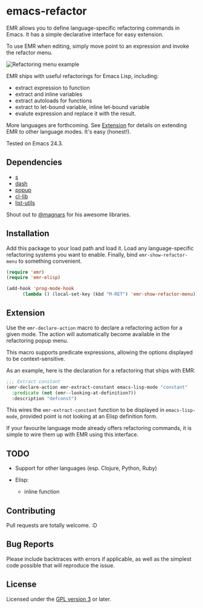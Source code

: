 # emacs-refactor
<!-- Travis builds are disabled until cassou/emacs updates to Emacs 24.3 -->
<!-- [![Build Status](https://travis-ci.org/chrisbarrett/emacs-refactor.png?branch=master)](https://travis-ci.org/chrisbarrett/emacs-refactor) -->

EMR allows you to define language-specific refactoring commands in Emacs. It has
a simple declarative interface for easy extension.

To use EMR when editing, simply move point to an expression and invoke the refactor menu.

![Refactoring menu example](https://raw.github.com/chrisbarrett/emacs-refactor/master/emr.png)

EMR ships with useful refactorings for Emacs Lisp, including:

* extract expression to function
* extract and inline variables
* extract autoloads for functions
* extract to let-bound variable, inline let-bound variable
* evalute expression and replace it with the result.

More languages are forthcoming. See
[Extension](https://github.com/chrisbarrett/emacs-refactor#extension) for
details on extending EMR to other language modes. It's easy (honest!).

Tested on Emacs 24.3.

## Dependencies

* [s](https://github.com/magnars/s.el)
* [dash](https://github.com/magnars/dash.el)
* [popup](https://github.com/auto-complete/popup-el)
* [cl-lib](https://github.com/emacsmirror/cl-lib)
* [list-utils](https://github.com/rolandwalker/list-utils)

Shout out to [@magnars](https://twitter.com/magnars) for his awesome libraries.

## Installation

Add this package to your load path and load it. Load any language-specific
refactoring systems you want to enable. Finally, bind `emr-show-refactor-menu`
to something convenient.

```lisp
(require 'emr)
(require 'emr-elisp)

(add-hook 'prog-mode-hook
      (lambda () (local-set-key (kbd "M-RET") 'emr-show-refactor-menu)))
```

## Extension

Use the `emr-declare-action` macro to declare a refactoring action for a given
mode. The action will automatically become available in the refactoring popup
menu.

This macro supports predicate expressions, allowing the options displayed to be
context-sensitive.

As an example, here is the declaration for a refactoring that ships with EMR:

```lisp
;;; Extract constant
(emr-declare-action emr-extract-constant emacs-lisp-mode "constant"
  :predicate (not (emr--looking-at-definition?))
  :description "defconst")
```

This wires the `emr-extract-constant` function to be displayed in
`emacs-lisp-mode`, provided point is not looking at an Elisp definition form.

If your favourite language mode already offers refactoring commands, it is
simple to wire them up with EMR using this interface.

## TODO

* Support for other languages (esp. Clojure, Python, Ruby)

* Elisp:
   * inline function

## Contributing

Pull requests are totally welcome. :D

## Bug Reports

Please include backtraces with errors if applicable, as well as the simplest
code possible that will reproduce the issue.

## License

Licensed under the [GPL version 3](http://www.gnu.org/licenses/) or later.
